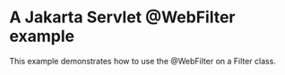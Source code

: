 # A Jakarta Servlet @WebFilter example

This example demonstrates how to use the @WebFilter on a Filter class.
